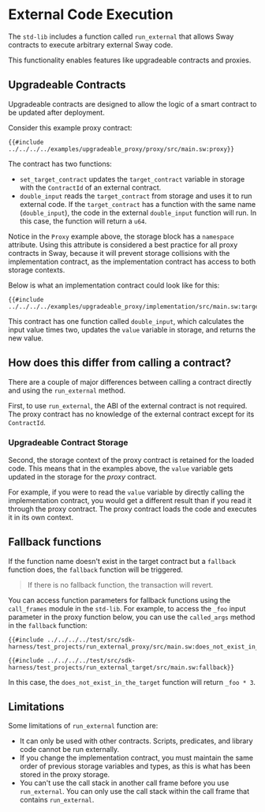 # External Code Execution

The `std-lib` includes a function called `run_external` that allows Sway contracts to execute arbitrary external Sway code.

This functionality enables features like upgradeable contracts and
proxies.

## Upgradeable Contracts

Upgradeable contracts are designed to allow the logic of a smart contract to be updated after deployment.

Consider this example proxy contract:

```sway
{{#include ../../../../examples/upgradeable_proxy/proxy/src/main.sw:proxy}}
```

The contract has two functions:

- `set_target_contract` updates the `target_contract` variable in storage with the `ContractId` of an external contract.
- `double_input` reads the `target_contract` from storage and uses it to run external code. If the `target_contract` has a function with the same name (`double_input`), the code in the external `double_input` function will run.
In this case, the function will return a `u64`.

Notice in the `Proxy` example above, the storage block has a `namespace` attribute. Using this attribute is considered a best practice for all proxy contracts in Sway, because it will prevent storage collisions with the implementation contract, as the implementation contract has access to both storage contexts.

Below is what an implementation contract could look like for this:

```sway
{{#include ../../../../examples/upgradeable_proxy/implementation/src/main.sw:target}}
```

This contract has one function called `double_input`, which calculates the input value times two, updates the `value` variable in storage, and returns the new value.

## How does this differ from calling a contract?

There are a couple of major differences between calling a contract directly and using the `run_external` method.

First, to use `run_external`, the ABI of the external contract is not required. The proxy contract has no knowledge of the external contract except for its `ContractId`.

### Upgradeable Contract Storage

Second, the storage context of the proxy contract is retained for the loaded code.
This means that in the examples above, the `value` variable gets updated in the storage for the *proxy* contract.

For example, if you were to read the `value` variable by directly calling the implementation contract, you would get a different result than if you read it through the proxy contract.
The proxy contract loads the code and executes it in its own context.

## Fallback functions

If the function name doesn't exist in the target contract but a `fallback` function does, the `fallback` function will be triggered.

> If there is no fallback function, the transaction will revert.

You can access function parameters for fallback functions using the `call_frames` module in the `std-lib`.
For example, to access the `_foo` input parameter in the proxy function below, you can use the `called_args` method in the `fallback` function:

```sway
{{#include ../../../../test/src/sdk-harness/test_projects/run_external_proxy/src/main.sw:does_not_exist_in_the_target}}
```

```sway
{{#include ../../../../test/src/sdk-harness/test_projects/run_external_target/src/main.sw:fallback}}
```

In this case, the `does_not_exist_in_the_target` function will return `_foo * 3`.

## Limitations

Some limitations of `run_external` function are:

- It can only be used with other contracts. Scripts, predicates, and library code cannot be run externally.
- If you change the implementation contract, you must maintain the same order of previous storage variables and types, as this is what has been stored in the proxy storage.
- You can't use the call stack in another call frame before you use `run_external`. You can only use the call stack within the call frame that contains `run_external`.
